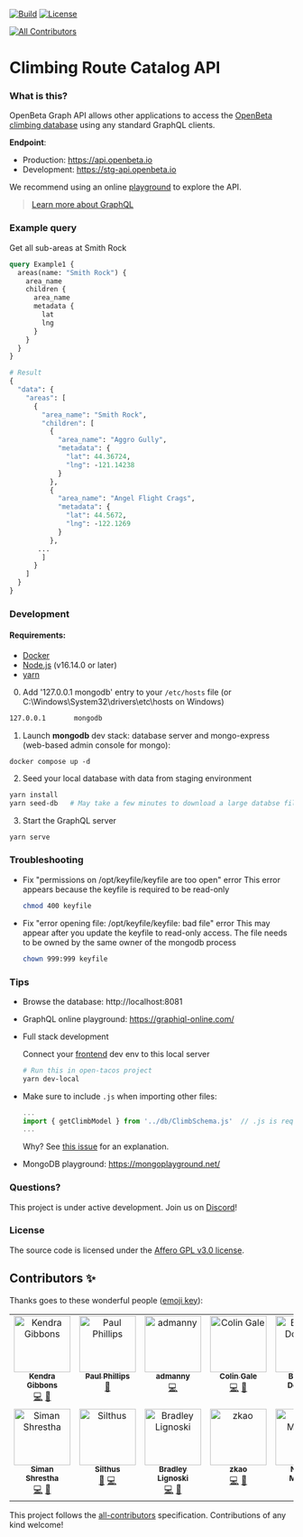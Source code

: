 [![Build](https://gitlab.com/openbeta/openbeta-graphql/badges/develop/pipeline.svg)](https://gitlab.com/openbeta/openbeta-graphql/-/pipelines) [![License](https://img.shields.io/github/license/openbeta/openbeta-graphql?style=flat-square)](./LICENSE)
<!-- ALL-CONTRIBUTORS-BADGE:START - Do not remove or modify this section -->
[![All Contributors](https://img.shields.io/badge/all_contributors-12-orange.svg?style=flat-square)](#contributors-)
<!-- ALL-CONTRIBUTORS-BADGE:END -->

# Climbing Route Catalog API 

### What is this?

OpenBeta Graph API allows other applications to access the [OpenBeta climbing database](https://openbeta.io) using any standard GraphQL clients.
 
**Endpoint**: 
- Production: https://api.openbeta.io
- Development: https://stg-api.openbeta.io

We recommend using an online [playground](https://graphiql-online.com) to explore the API.

> [Learn more about GraphQL](https://graphql.org)

### Example query

Get all sub-areas at Smith Rock

```graphql
query Example1 {
  areas(name: "Smith Rock") {
    area_name
    children {
      area_name
      metadata {
        lat
        lng
      }
    }
  }
}

# Result
{
  "data": {
    "areas": [
      {
        "area_name": "Smith Rock",
        "children": [
          {
            "area_name": "Aggro Gully",
            "metadata": {
              "lat": 44.36724,
              "lng": -121.14238
            }
          },
          {
            "area_name": "Angel Flight Crags",
            "metadata": {
              "lat": 44.5672,
              "lng": -122.1269
            }
          },
       ...
        ]
      }
    ]
  }
}
```

### Development
#### Requirements:

- [Docker](https://docs.docker.com/get-docker)
- [Node.js](https://nodejs.org) (v16.14.0 or later)
- [yarn](https://yarnpkg.com/getting-started/install)


0. Add '127.0.0.1 mongodb' entry to your `/etc/hosts` file (or C:\Windows\System32\drivers\etc\hosts on Windows)

```bash
127.0.0.1       mongodb
```

1.  Launch **mongodb** dev stack: database server and mongo-express (web-based admin console for mongo):

```
docker compose up -d
```

2. Seed your local database with data from staging environment

```bash
yarn install
yarn seed-db   # May take a few minutes to download a large databse file
```

3. Start the GraphQL server
```bash
yarn serve
```

### Troubleshooting

- Fix "permissions on /opt/keyfile/keyfile are too open" error
  This error appears because the keyfile is required to be read-only

  ```bash
  chmod 400 keyfile
  ```

- Fix "error opening file: /opt/keyfile/keyfile: bad file" error
  This may appear after you update the keyfile to read-only access. The file needs to be owned by the same owner of the mongodb process

  ```bash
  chown 999:999 keyfile
  ```

### Tips

- Browse the database: http://localhost:8081

- GraphQL online playground: https://graphiql-online.com/

- Full stack development

  Connect your [frontend](https://github.com/OpenBeta/open-tacos) dev env to this local server
  ```bash
  # Run this in open-tacos project
  yarn dev-local
  ```

- Make sure to include `.js` when importing other files:
  ```javascript
  ...
  import { getClimbModel } from '../db/ClimbSchema.js'  // .js is required
  ...
  ```
  Why?  See [this issue](https://github.com/microsoft/TypeScript/issues/40878) for an explanation.

- MongoDB playground: https://mongoplayground.net/

### Questions?

This project is under active development.  Join us on [Discord](https://discord.gg/xcWha22BhT)!

### License

The source code is licensed under the [Affero GPL v3.0 license](./LICENSE).

## Contributors ✨

Thanks goes to these wonderful people ([emoji key](https://allcontributors.org/docs/en/emoji-key)):

<!-- ALL-CONTRIBUTORS-LIST:START - Do not remove or modify this section -->
<!-- prettier-ignore-start -->
<!-- markdownlint-disable -->
<table>
  <tbody>
    <tr>
      <td align="center" valign="top" width="14.28%"><a href="https://github.com/gibboj"><img src="https://avatars.githubusercontent.com/u/2992272?v=4?s=100" width="100px;" alt="Kendra Gibbons"/><br /><sub><b>Kendra Gibbons</b></sub></a><br /><a href="https://github.com/OpenBeta/openbeta-graphql/commits?author=gibboj" title="Code">💻</a> <a href="#ideas-gibboj" title="Ideas, Planning, & Feedback">🤔</a></td>
      <td align="center" valign="top" width="14.28%"><a href="http://ukclimbing.com"><img src="https://avatars.githubusercontent.com/u/677264?v=4?s=100" width="100px;" alt="Paul Phillips"/><br /><sub><b>Paul Phillips</b></sub></a><br /><a href="#ideas-pau1phi11ips" title="Ideas, Planning, & Feedback">🤔</a></td>
      <td align="center" valign="top" width="14.28%"><a href="https://github.com/admanny"><img src="https://avatars.githubusercontent.com/u/31676895?v=4?s=100" width="100px;" alt="admanny"/><br /><sub><b>admanny</b></sub></a><br /><a href="https://github.com/OpenBeta/openbeta-graphql/commits?author=admanny" title="Code">💻</a></td>
      <td align="center" valign="top" width="14.28%"><a href="https://github.com/CocoisBuggy"><img src="https://avatars.githubusercontent.com/u/64557383?v=4?s=100" width="100px;" alt="Colin Gale"/><br /><sub><b>Colin Gale</b></sub></a><br /><a href="https://github.com/OpenBeta/openbeta-graphql/commits?author=CocoisBuggy" title="Code">💻</a> <a href="#ideas-CocoisBuggy" title="Ideas, Planning, & Feedback">🤔</a></td>
      <td align="center" valign="top" width="14.28%"><a href="https://github.com/Downster"><img src="https://avatars.githubusercontent.com/u/24400646?v=4?s=100" width="100px;" alt="Brendan Downing"/><br /><sub><b>Brendan Downing</b></sub></a><br /><a href="https://github.com/OpenBeta/openbeta-graphql/commits?author=Downster" title="Code">💻</a> <a href="#ideas-Downster" title="Ideas, Planning, & Feedback">🤔</a></td>
      <td align="center" valign="top" width="14.28%"><a href="https://github.com/DarrenZLew"><img src="https://avatars.githubusercontent.com/u/26758226?v=4?s=100" width="100px;" alt="Darren Lew"/><br /><sub><b>Darren Lew</b></sub></a><br /><a href="#ideas-DarrenZLew" title="Ideas, Planning, & Feedback">🤔</a> <a href="https://github.com/OpenBeta/openbeta-graphql/commits?author=DarrenZLew" title="Code">💻</a></td>
      <td align="center" valign="top" width="14.28%"><a href="https://github.com/Vednus"><img src="https://avatars.githubusercontent.com/u/2602014?v=4?s=100" width="100px;" alt="Sundev"/><br /><sub><b>Sundev</b></sub></a><br /><a href="https://github.com/OpenBeta/openbeta-graphql/commits?author=Vednus" title="Code">💻</a> <a href="#ideas-Vednus" title="Ideas, Planning, & Feedback">🤔</a></td>
    </tr>
    <tr>
      <td align="center" valign="top" width="14.28%"><a href="http://siman4457.github.io"><img src="https://avatars.githubusercontent.com/u/28658492?v=4?s=100" width="100px;" alt="Siman Shrestha"/><br /><sub><b>Siman Shrestha</b></sub></a><br /><a href="https://github.com/OpenBeta/openbeta-graphql/commits?author=siman4457" title="Code">💻</a> <a href="#ideas-siman4457" title="Ideas, Planning, & Feedback">🤔</a></td>
      <td align="center" valign="top" width="14.28%"><a href="http://www.michaelreichenbach.de"><img src="https://avatars.githubusercontent.com/u/755327?v=4?s=100" width="100px;" alt="Silthus"/><br /><sub><b>Silthus</b></sub></a><br /><a href="#ideas-Silthus" title="Ideas, Planning, & Feedback">🤔</a> <a href="https://github.com/OpenBeta/openbeta-graphql/commits?author=Silthus" title="Code">💻</a></td>
      <td align="center" valign="top" width="14.28%"><a href="https://github.com/bradleyDean"><img src="https://avatars.githubusercontent.com/u/10867313?v=4?s=100" width="100px;" alt="Bradley Lignoski"/><br /><sub><b>Bradley Lignoski</b></sub></a><br /><a href="https://github.com/OpenBeta/openbeta-graphql/commits?author=bradleyDean" title="Code">💻</a> <a href="#ideas-bradleyDean" title="Ideas, Planning, & Feedback">🤔</a></td>
      <td align="center" valign="top" width="14.28%"><a href="http://kaomorphism.com"><img src="https://avatars.githubusercontent.com/u/3641356?v=4?s=100" width="100px;" alt="zkao"/><br /><sub><b>zkao</b></sub></a><br /><a href="https://github.com/OpenBeta/openbeta-graphql/commits?author=zichongkao" title="Code">💻</a> <a href="#ideas-zichongkao" title="Ideas, Planning, & Feedback">🤔</a></td>
      <td align="center" valign="top" width="14.28%"><a href="http://nathan.musoke.ca"><img src="https://avatars.githubusercontent.com/u/16665084?v=4?s=100" width="100px;" alt="Nathan Musoke"/><br /><sub><b>Nathan Musoke</b></sub></a><br /><a href="https://github.com/OpenBeta/openbeta-graphql/commits?author=musoke" title="Code">💻</a> <a href="#ideas-musoke" title="Ideas, Planning, & Feedback">🤔</a></td>
    </tr>
  </tbody>
</table>

<!-- markdownlint-restore -->
<!-- prettier-ignore-end -->

<!-- ALL-CONTRIBUTORS-LIST:END -->

This project follows the [all-contributors](https://github.com/all-contributors/all-contributors) specification. Contributions of any kind welcome!
